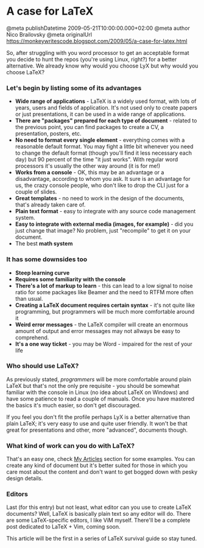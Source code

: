 # A case for LaTeX

@meta publishDatetime 2009-05-21T10:00:00.000+02:00
@meta author Nico Brailovsky
@meta originalUrl https://monkeywritescode.blogspot.com/2009/05/a-case-for-latex.html

So, after struggling with you word processor to get an acceptable format you decide to hunt the repos (you're using Linux, right?) for a better alternative. We already know why would you choose LyX but why would you choose LaTeX?

### Let's begin by listing some of its advantages

* **Wide range of applications** - LaTeX is a widely used format, with lots of years, users and fields of application. It's not used only to create papers or just presentations, it can be used in a wide range of applications.
* **There are "packages" prepared for each type of document** - related to the previous point, you can find packages to create a CV, a presentation, posters, etc.
* **No need to format every single element** - everything comes with a reasonable default format. You may fight a little bit whenever you need to change the default format (though you'll find it less necessary each day) but 90 percent of the time "it just works". With regular word processors it's usually the other way around (it is for me!)
* **Works from a console** - OK, this may be an advantage or a disadvantage, according to whom you ask. It sure is an advantage for us, the crazy console people, who don't like to drop the CLI just for a couple of slides.
* **Great templates** - no need to work in the design of the documents, that's already taken care of.
* **Plain text format** - easy to integrate with any source code management system.
* **Easy to integrate with external media (images, for example)** - did you just change that image? No problem, just "recompile" to get it on your document.
* The best
 **math system**

### It has some downsides too

* **Steep learning curve**
* **Requires some familiarity with the console**
* **There's a lot of markup to learn** - this can lead to a low signal to noise ratio for some packages like Beamer and the need to RTFM more often than usual.
* **Creating a LaTeX document requires certain syntax** - it's not quite like programming, but programmers will be much more comfortable around it
* **Weird error messages** - the LaTeX compiler will create an enormous amount of output and error messages may not allways be easy to comprehend.
* **It's a one way ticket** - you may be Word - impaired for the rest of your life

### Who should use LaTeX?

As previously stated,
 *programmers* will be more comfortable around plain LaTeX but that's not the only pre requisite - you should be somewhat familiar with the console in Linux (no idea about LaTeX on Windows) and have some patience to read a couple of manuals. Once you have mastered the basics it's much easier, so don't get discouraged.

If you feel you don't fit the profile perhaps LyX is a better alternative than plain LaTeX; it's very easy to use and quite user friendly. It won't be that great for presentations and other, more "advanced", documents though.

### What kind of work can you do with LaTeX?

That's an easy one, check
 [My Articles](/blog_md/youfoundadeadlink.md) section for some examples. You can create any kind of document but it's better suited for those in which you care most about the content and don't want to get bogged down with pesky design details.

### Editors

Last (for this entry) but not least, what editor can you use to create LaTeX documents? Well, LaTeX is basically plain text so any editor will do. There are some LaTeX-specific editors, I like ViM myself. There'll be a complete post dedicated to LaTeX + Vim, coming soon.

This article will be the first in a series of LaTeX survival guide so stay tuned.

